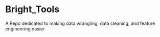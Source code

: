 # Bright_Tools
A Repo dedicated to making data wrangling, data cleaning, and feature engineering easier
